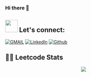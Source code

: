 ### Hi there 👋

<!--
**VishalTheHuman/VishalTheHuman** is a ✨ _special_ ✨ repository because its `README.md` (this file) appears on your GitHub profile.

Here are some ideas to get you started:

- 🔭 I’m currently working on ...
- 🌱 I’m currently learning ...
- 👯 I’m looking to collaborate on ...
- 🤔 I’m looking for help with ...
- 💬 Ask me about ...
- 📫 How to reach me: ...
- 😄 Pronouns: ...
- ⚡ Fun fact: ...
-->

## <img src="https://media.giphy.com/media/LnQjpWaON8nhr21vNW/giphy.gif" width="40"> **Let's connect:** ️
[![GMAIL](https://img.shields.io/badge/Gmail-D14836?style=for-the-badge&logo=gmail&logoColor=white)](mailto:vishalatmadurai@outlook.com)
[![LinkedIn](https://img.shields.io/badge/-LinkedIn-0077B5?style=for-the-badge&logo=LinkedIn&logoColor=white)](https://www.linkedin.com/in/vishalthehuman/)
[![Github](https://img.shields.io/badge/-Github-181717?style=for-the-badge&logo=Github&logoColor=white)](https://github.com/VishalTheHuman)

## 🧑‍💻 Leetcode Stats
<p align="center">
  <img align="center" src="https://leetcard.jacoblin.cool/VishalTheHuman?theme=unicorn"/>
</p>
